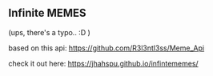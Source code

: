 ## Infinite MEMES
(ups, there's a typo.. :D )

based on this api: https://github.com/R3l3ntl3ss/Meme_Api

check it out here: https://jhahspu.github.io/infintememes/
